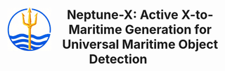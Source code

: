 <div align="center">
<img align="left" width="100" height="100" src="https://github.com/gy65896/Neptune-X/blob/main/img_file/logo_neptune-x.png" alt="">

 # <p align=center> Neptune-X: Active X-to-Maritime Generation for Universal Maritime Object Detection</p>
